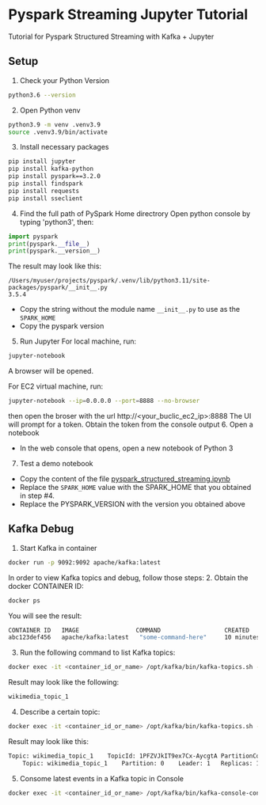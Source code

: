 # Pyspark Streaming Jupyter Tutorial
Tutorial for Pyspark Structured Streaming with Kafka + Jupyter

## Setup
1. Check your Python Version
```bash
python3.6 --version
```
2. Open Python venv
```bash
python3.9 -m venv .venv3.9
source .venv3.9/bin/activate
```
3. Install necessary packages
```bash
pip install jupyter
pip install kafka-python
pip install pyspark==3.2.0
pip install findspark
pip install requests
pip install sseclient
```
4. Find the full path of PySpark Home directrory
Open python console by typing 'python3', then:
```python
import pyspark
print(pyspark.__file__)
print(pyspark.__version__)
```
The result may look like this:
```
/Users/myuser/projects/pyspark/.venv/lib/python3.11/site-packages/pyspark/__init__.py
3.5.4
```
- Copy the string without the module name `__init__.py` to use as the `SPARK_HOME`
- Copy the pyspark version
5. Run Jupyter
For local machine, run:
```bash
jupyter-notebook 
```
A browser will be opened.

For EC2 virtual machine, run:
```bash
jupyter-notebook --ip=0.0.0.0 --port=8888 --no-browser
```
then open the broser with the url http://<your_buclic_ec2_ip>:8888
The UI will prompt for a token. Obtain the token from the console output
6. Open a notebook
- In the web console that opens, open a new notebook of Python 3
7. Test a demo notebook
- Copy the content of the file [pyspark_structured_streaming.ipynb](https://github.com/ransilberman/pyspark-streaming-jupyter-tutorial/blob/main/simple_streaming_example/pyspark_structured_streaming.ipynb)
- Replace the `SPARK_HOME` value with the SPARK_HOME that you obtained in step #4.
- Replace the PYSPARK_VERSION with the version you obtained above

## Kafka Debug
1. Start Kafka in container
```bash
docker run -p 9092:9092 apache/kafka:latest
```
In order to view Kafka topics and debug, follow those steps:
2. Obtain the docker CONTAINER ID:
```bash
docker ps
```
You will see the result:
```bash
CONTAINER ID   IMAGE                COMMAND                  CREATED         STATUS         PORTS                    NAMES
abc123def456   apache/kafka:latest   "some-command-here"     10 minutes ago  Up 10 minutes  0.0.0.0:9092->9092/tcp   kafka_container
```
3. Run the following command to list Kafka topics:
```bash
docker exec -it <container_id_or_name> /opt/kafka/bin/kafka-topics.sh --bootstrap-server localhost:9092 --list
```
Result may look like the following:
```bash
wikimedia_topic_1
```
4. Describe a certain topic:
```bash
docker exec -it <container_id_or_name> /opt/kafka/bin/kafka-topics.sh --bootstrap-server localhost:9092 --describe --topic <topic_name>
```
Result may look like this:
```bash
Topic: wikimedia_topic_1	TopicId: 1PFZVJkIT9ex7Cx-AycgtA	PartitionCount: 1	ReplicationFactor: 1	Configs: segment.bytes=1073741824
	Topic: wikimedia_topic_1	Partition: 0	Leader: 1	Replicas: 1	Isr: 1	Elr: 	LastKnownElr:
```
5. Consome latest events in a Kafka topic in Console
```bash
docker exec -it <container_id_or_name> /opt/kafka/bin/kafka-console-consumer.sh --bootstrap-server localhost:9092 --topic <topic_name> [--from-beginning]
```
